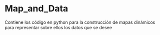 # Map_and_Data
Contiene los código en python para la construcción de mapas dinámicos para representar sobre ellos los datos que se desee
